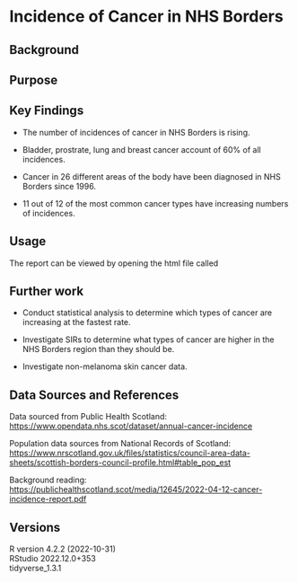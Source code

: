 # Incidence of Cancer in NHS Borders

## Background


## Purpose


## Key Findings

- The number of incidences of cancer in NHS Borders is rising.

- Bladder, prostrate, lung and breast cancer account of 60% of all incidences.

- Cancer in 26 different areas of the body have been diagnosed in NHS Borders since 1996.

- 11 out of 12 of the most common cancer types have increasing numbers of incidences.



## Usage

The report can be viewed by opening the html file called 


## Further work 

- Conduct statistical analysis to determine which types of cancer are increasing at the fastest rate.

- Investigate SIRs to determine what types of cancer are higher in the NHS Borders region than they should be.

- Investigate non-melanoma skin cancer data.


## Data Sources and References

Data sourced from Public Health Scotland:  
https://www.opendata.nhs.scot/dataset/annual-cancer-incidence

Population data sources from National Records of Scotland:  
https://www.nrscotland.gov.uk/files/statistics/council-area-data-sheets/scottish-borders-council-profile.html#table_pop_est

Background reading:  
https://publichealthscotland.scot/media/12645/2022-04-12-cancer-incidence-report.pdf



## Versions
R version 4.2.2 (2022-10-31)  
RStudio 2022.12.0+353  
tidyverse_1.3.1  

